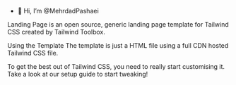 - 👋 Hi, I’m @MehrdadPashaei


Landing Page is an open source, generic landing page template for Tailwind CSS created by Tailwind Toolbox.

Using the Template
The template is just a HTML file using a full CDN hosted Tailwind CSS file.

To get the best out of Tailwind CSS, you need to really start customising it. Take a look at our setup guide to start tweaking!
<!---
MehrdadPashaei/MehrdadPashaei is a ✨ special ✨ repository because its `README.md` (this file) appears on your GitHub profile.
You can click the Preview link to take a look at your changes.
--->
